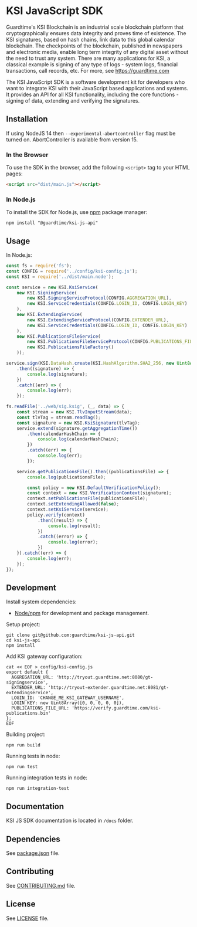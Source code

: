 # KSI JavaScript SDK

Guardtime's KSI Blockchain is an industrial scale blockchain platform that cryptographically ensures data integrity and proves time of existence. The KSI signatures, based on hash chains, link data to this global calendar blockchain. The checkpoints of the blockchain, published in newspapers and electronic media, enable long term integrity of any digital asset without the need to trust any system. There are many applications for KSI, a classical example is signing of any type of logs - system logs, financial transactions, call records, etc. For more, see https://guardtime.com

The KSI JavaScript SDK is a software development kit for developers who want to integrate KSI with their JavaScript based applications and systems. It provides an API for all KSI functionality, including the core functions - signing of data, extending and verifying the signatures.

## Installation

If using NodeJS 14 then ```--experimental-abortcontroller``` flag must be turned on. 
AbortController is available from version 15.

### In the Browser

To use the SDK in the browser, add the following `<script>` tag to your HTML pages:

```html
<script src="dist/main.js"></script>
```

### In Node.js

To install the SDK for Node.js, use [npm](http://npmjs.org) package manager:
```shell
npm install "@guardtime/ksi-js-api"
```

## Usage

In Node.js:

```js
const fs = require('fs');
const CONFIG = require('../config/ksi-config.js');
const KSI = require('../dist/main.node');

const service = new KSI.KsiService(
    new KSI.SigningService(
        new KSI.SigningServiceProtocol(CONFIG.AGGREGATION_URL),
        new KSI.ServiceCredentials(CONFIG.LOGIN_ID, CONFIG.LOGIN_KEY)
    ),
    new KSI.ExtendingService(
        new KSI.ExtendingServiceProtocol(CONFIG.EXTENDER_URL),
        new KSI.ServiceCredentials(CONFIG.LOGIN_ID, CONFIG.LOGIN_KEY)
    ),
    new KSI.PublicationsFileService(
        new KSI.PublicationsFileServiceProtocol(CONFIG.PUBLICATIONS_FILE_URL),
        new KSI.PublicationsFileFactory()
    ));

service.sign(KSI.DataHash.create(KSI.HashAlgorithm.SHA2_256, new Uint8Array(32)))
    .then((signature) => {
        console.log(signature);
    })
    .catch((err) => {
        console.log(err);
    });

fs.readFile('../web/sig.ksig', (_, data) => {
    const stream = new KSI.TlvInputStream(data);
    const tlvTag = stream.readTag();
    const signature = new KSI.KsiSignature(tlvTag);
    service.extend(signature.getAggregationTime())
        .then(calendarHashChain => {
            console.log(calendarHashChain);
        })
        .catch((err) => {
            console.log(err);
        });

    service.getPublicationsFile().then((publicationsFile) => {
        console.log(publicationsFile);

        const policy = new KSI.DefaultVerificationPolicy();
        const context = new KSI.VerificationContext(signature);
        context.setPublicationsFile(publicationsFile);
        context.setExtendingAllowed(false);
        context.setKsiService(service);
        policy.verify(context)
            .then((result) => {
                console.log(result);
            })
            .catch((error) => {
                console.log(error);
            })
    }).catch((err) => {
        console.log(err);
    });
});
```

## Development

Install system dependencies:

* [Node/npm](https://nodejs.org/en/download/current/) for development and package management.

Setup project:
```shell
git clone git@github.com:guardtime/ksi-js-api.git
cd ksi-js-api
npm install
```

Add KSI gateway configuration:
```shell
cat << EOF > config/ksi-config.js
export default {
  AGGREGATION_URL: 'http://tryout.guardtime.net:8080/gt-signingservice',
  EXTENDER_URL: 'http://tryout-extender.guardtime.net:8081/gt-extendingservice',
  LOGIN_ID: 'CHANGE_ME_KSI_GATEWAY_USERNAME',
  LOGIN_KEY: new Uint8Array([0, 0, 0, 0, 0]),
  PUBLICATIONS_FILE_URL: 'https://verify.guardtime.com/ksi-publications.bin'
};
EOF
```

Building project:
```shell
npm run build
```

Running tests in node:
```
npm run test
```

Running integration tests in node:
```
npm run integration-test
```

## Documentation

KSI JS SDK documentation is located in `/docs` folder.

## Dependencies

See [package.json](package.json) file.

## Contributing

See [CONTRIBUTING.md](CONTRIBUTING.md) file.

## License

See [LICENSE](LICENSE) file.
